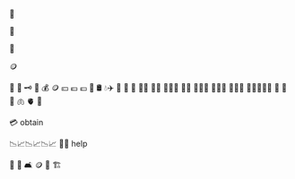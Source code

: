 


🍊


👑


💎


🪙

🏦 🔑 🗝️ 🔏 💰 🪙 💴 💶 💷 🚀 🛢️ 💧✈️
🦅 🦖 🦕 👶🏻 🦸🏼 🦸🏽‍♀️ 👸🏿 🧑🏾‍🔬 🧑🏼‍✈️ 👩🏾‍🎤 🧗🏼‍♂️💃🏻
🦾 🦿 🦷 🫁 🫀 🧬


💳 obtain

📉📈📉📈📉📈 🏄🏻 help


💎 👑 🛋️ 🪙 🧱 🏗️


